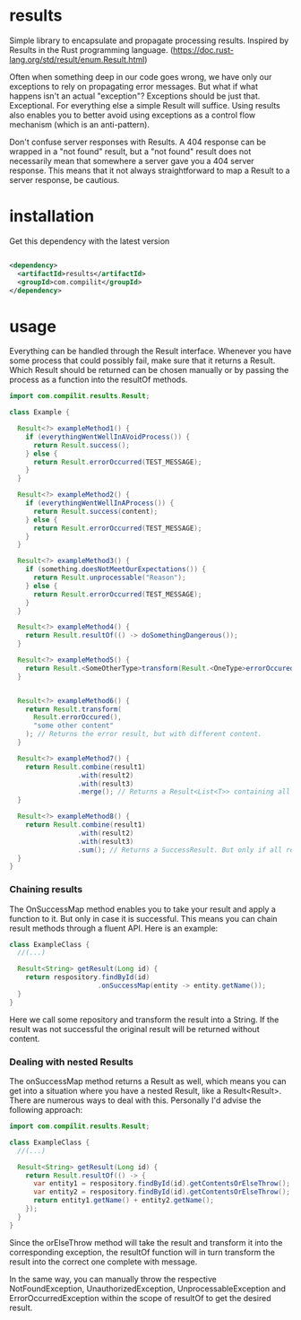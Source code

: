# results

Simple library to encapsulate and propagate processing results. Inspired by Results in the Rust
programming
language. (https://doc.rust-lang.org/std/result/enum.Result.html)

Often when something deep in our code goes wrong, we have only our exceptions to rely on propagating
error messages. But
what if what happens isn't an actual "exception"? Exceptions should be just that. Exceptional. For
everything else a
simple Result will suffice. Using results also enables you to better avoid using exceptions as a
control flow
mechanism (which is an anti-pattern).

Don't confuse server responses with Results. A 404 response can be wrapped in a "not found" result,
but a "not found"
result does not necessarily mean that somewhere a server gave you a 404 server response. This means
that it not always
straightforward to map a Result to a server response, be cautious.

# installation

Get this dependency with the latest version

```xml

<dependency>
  <artifactId>results</artifactId>
  <groupId>com.compilit</groupId>
</dependency>
```

# usage

Everything can be handled through the Result interface. Whenever you have some process that could
possibly fail, make
sure that it returns a Result. Which Result should be returned can be chosen manually or by passing
the process as a
function into the resultOf methods.

```java
import com.compilit.results.Result;

class Example {

  Result<?> exampleMethod1() {
    if (everythingWentWellInAVoidProcess()) {
      return Result.success();
    } else {
      return Result.errorOccurred(TEST_MESSAGE);
    }
  }

  Result<?> exampleMethod2() {
    if (everythingWentWellInAProcess()) {
      return Result.success(content);
    } else {
      return Result.errorOccurred(TEST_MESSAGE);
    }
  }

  Result<?> exampleMethod3() {
    if (something.doesNotMeetOurExpectations()) {
      return Result.unprocessable("Reason");
    } else {
      return Result.errorOccurred(TEST_MESSAGE);
    }
  }

  Result<?> exampleMethod4() {
    return Result.resultOf(() -> doSomethingDangerous());
  }

  Result<?> exampleMethod5() {
    return Result.<SomeOtherType>transform(Result.<OneType>errorOccured()); // Returns the error result, but without content.
  }


  Result<?> exampleMethod6() {
    return Result.transform(
      Result.errorOccured(),
      "some other content"
    ); // Returns the error result, but with different content.
  }

  Result<?> exampleMethod7() {
    return Result.combine(result1)
                 .with(result2)
                 .with(result3)
                 .merge(); // Returns a Result<List<T>> containing all contents. But only if all results were successful.
  }

  Result<?> exampleMethod8() {
    return Result.combine(result1)
                 .with(result2)
                 .with(result3)
                 .sum(); // Returns a SuccessResult. But only if all results were successful.
  }
}

```

### Chaining results

The OnSuccessMap method enables you to take your result and apply a function to it. But only in case
it is successful. This means you can chain result methods through a fluent API. Here is an example:

```java
class ExampleClass {
  //(...)

  Result<String> getResult(Long id) {
    return respository.findById(id)
                      .onSuccessMap(entity -> entity.getName());
  }
}
```

Here we call some repository and transform the result into a String. If the result was not
successful the original result will be returned without content.

### Dealing with nested Results

The onSuccessMap method returns a Result as well, which means you can get into a situation where you
have a nested Result, like a Result<Result<String>>. There are numerous ways to deal with this.
Personally I'd advise the following approach:

```java
import com.compilit.results.Result;

class ExampleClass {
  //(...)

  Result<String> getResult(Long id) {
    return Result.resultOf(() -> {
      var entity1 = respository.findById(id).getContentsOrElseThrow(); //would otherwise return a Result
      var entity2 = respository.findById(id).getContentsOrElseThrow(); //would otherwise return a Result
      return entity1.getName() + entity2.getName();
    });
  }
}
```

Since the orElseThrow method will take the result and transform it into the corresponding exception,
the resultOf function will in turn transform the result into the correct one complete with message.

In the same way, you can manually throw the respective NotFoundException, UnauthorizedException,
UnprocessableException and ErrorOccurredException within the scope of resultOf to get the desired
result.